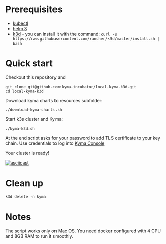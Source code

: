 # Prerequisites
- [kubectl](https://kubernetes.io/docs/tasks/tools/install-kubectl/)
- [helm 3](https://helm.sh/docs/intro/quickstart/#install-helm)
- [k3d](https://github.com/rancher/k3d) - you can install it with the command: `curl -s https://raw.githubusercontent.com/rancher/k3d/master/install.sh | bash`

# Quick start

Checkout this repository and 

```
git clone git@github.com:kyma-incubator/local-kyma-k3d.git
cd local-kyma-k3d
```

Download kyma charts to resources subfolder:
```
./download-kyma-charts.sh
```

Start k3s cluster and Kyma:
```
./kyma-k3d.sh
```

At the end script asks for your password to add TLS certificate to your key chain. 
Use credentials to log into [Kyma Console](https://console.local.kyma.pro)

Your cluster is ready!

[![asciicast](https://asciinema.org/a/346654.svg)](https://asciinema.org/a/346654?autoplay=1)

# Clean up

```
k3d delete -n kyma
```

# Notes
The script works only on Mac OS. You need docker configured with 4 CPU and 8GB RAM to run it smoothly.

